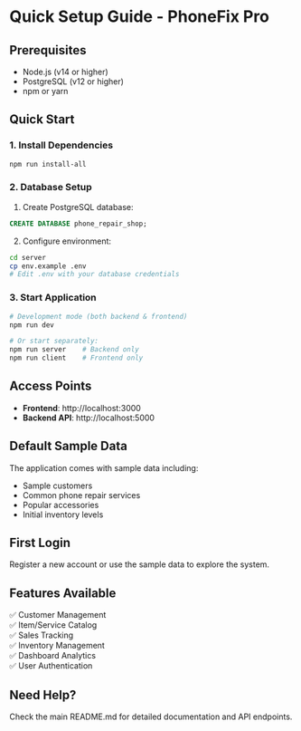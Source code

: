 # Quick Setup Guide - PhoneFix Pro

## Prerequisites
- Node.js (v14 or higher)
- PostgreSQL (v12 or higher)
- npm or yarn

## Quick Start

### 1. Install Dependencies
```bash
npm run install-all
```

### 2. Database Setup
1. Create PostgreSQL database:
```sql
CREATE DATABASE phone_repair_shop;
```

2. Configure environment:
```bash
cd server
cp env.example .env
# Edit .env with your database credentials
```

### 3. Start Application
```bash
# Development mode (both backend & frontend)
npm run dev

# Or start separately:
npm run server    # Backend only
npm run client    # Frontend only
```

## Access Points
- **Frontend**: http://localhost:3000
- **Backend API**: http://localhost:5000

## Default Sample Data
The application comes with sample data including:
- Sample customers
- Common phone repair services
- Popular accessories
- Initial inventory levels

## First Login
Register a new account or use the sample data to explore the system.

## Features Available
✅ Customer Management  
✅ Item/Service Catalog  
✅ Sales Tracking  
✅ Inventory Management  
✅ Dashboard Analytics  
✅ User Authentication  

## Need Help?
Check the main README.md for detailed documentation and API endpoints.
